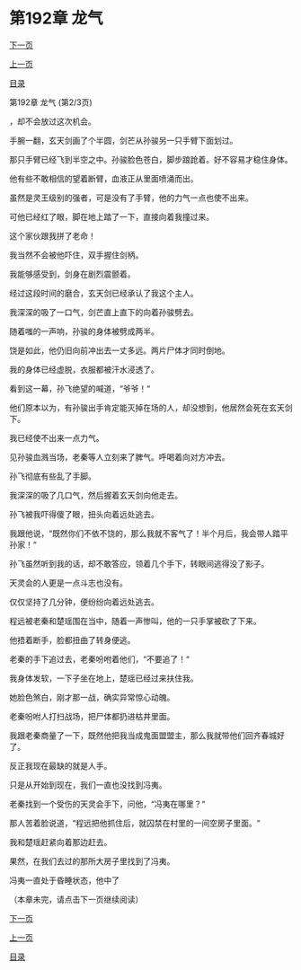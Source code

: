 <h1>第192章   龙气</h1>
            <div><p><a href="./0575_%E7%AC%AC192%E7%AB%A0_%E9%BE%99%E6%B0%94.md">下一页</a></p><p><a href="./0573_%E7%AC%AC192%E7%AB%A0_%E9%BE%99%E6%B0%94.md">上一页</a></p><p><a href="../">目录</a></p></div>
            <div><p>第192章   龙气 (第2/3页)</p><p>，却不会放过这次机会。</p><p>手腕一翻，玄天剑画了个半圆，剑芒从孙骏另一只手臂下面划过。</p><p>那只手臂已经飞到半空之中。孙骏脸色苍白，脚步踉跄着。好不容易才稳住身体。</p><p>他有些不敢相信的望着断臂，血液正从里面喷涌而出。</p><p>虽然是灵王级别的强者，可是没有了手臂，他的力气一点也使不出来。</p><p>可他已经红了眼，脚在地上踏了一下，直接向着我撞过来。</p><p>这个家伙跟我拼了老命！</p><p>我当然不会被他吓住，双手握住剑柄。</p><p>我能够感受到，剑身在剧烈震颤着。</p><p>经过这段时间的磨合，玄天剑已经承认了我这个主人。</p><p>我深深的吸了一口气，剑芒直上直下的向着孙骏劈去。</p><p>随着嗤的一声响，孙骏的身体被劈成两半。</p><p>饶是如此，他仍旧向前冲出去一丈多远。两片尸体才同时倒地。</p><p>我的身体已经虚脱，衣服都被汗水浸透了。</p><p>看到这一幕，孙飞绝望的喊道，“爷爷！“</p><p>他们原本以为，有孙骏出手肯定能灭掉在场的人，却没想到，他居然会死在玄天剑下。</p><p>我已经使不出来一点力气。</p><p>见孙骏血溅当场，老秦等人立刻来了脾气。呼喝着向对方冲去。</p><p>孙飞彻底有些乱了手脚。</p><p>我深深的吸了几口气，然后握着玄天剑向他走去。</p><p>孙飞被我吓得傻了眼，扭头向着远处逃去。</p><p>我跟他说，“既然你们不依不饶的，那么我就不客气了！半个月后，我会带人踏平孙家！“</p><p>孙飞虽然听到我的话，却不敢答应，领着几个手下，转眼间逃得没了影子。</p><p>天灵会的人更是一点斗志也没有。</p><p>仅仅坚持了几分钟，便纷纷向着远处逃去。</p><p>程远被老秦和楚瑶围在当中，随着一声惨叫，他的一只手掌被砍了下来。</p><p>他捂着断手，脸都扭曲了转身便逃。</p><p>老秦的手下追过去，老秦吩咐着他们，“不要追了！“</p><p>我身体发软，一下子坐在地上，楚瑶已经过来扶住我。</p><p>她脸色煞白，刚才那一战，确实异常惊心动魄。</p><p>老秦吩咐人打扫战场，把尸体都扔进枯井里面。</p><p>我跟老秦商量了一下，既然他把我当成鬼面盟盟主，那么我就带他们回齐春城好了。</p><p>反正我现在最缺的就是人手。</p><p>只是从开始到现在，我们一直也没找到冯夷。</p><p>老秦找到一个受伤的天灵会手下，问他，“冯夷在哪里？“</p><p>那人苦着脸说道，“程远把他抓住后，就囚禁在村里的一间空房子里面。“</p><p>我和楚瑶赶紧向着那边赶去。</p><p>果然，在我们去过的那所大房子里找到了冯夷。</p><p>冯夷一直处于昏睡状态，他中了</p><p>（本章未完，请点击下一页继续阅读）</p></div>
            <div><p><a href="./0575_%E7%AC%AC192%E7%AB%A0_%E9%BE%99%E6%B0%94.md">下一页</a></p><p><a href="./0573_%E7%AC%AC192%E7%AB%A0_%E9%BE%99%E6%B0%94.md">上一页</a></p><p><a href="../">目录</a></p></div>